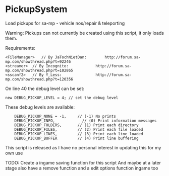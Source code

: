 # PickupSystem
Load pickups for sa-mp - vehicle nos/repair &amp; teleporting

Warning: Pickups can not currently be created using this script, it only loads them.


Requirements:

```
<FileManager>	// By JaTochNietDan:		http://forum.sa-mp.com/showthread.php?t=92246
<streamer>	// By Incognito:			http://forum.sa-mp.com/showthread.php?t=102865
<sscanf2>	// By Y_Less:				http://forum.sa-mp.com/showthread.php?t=120356
```


On line 40 the debug level can be set:
```
new DEBUG_PICKUP_LEVEL = 4; // set the debug level
```
These debug levels are available:
```
	DEBUG_PICKUP_NONE = -1,		// (-1) No prints
	DEBUG_PICKUP_INFO,			  // (0) Print information messages
	DEBUG_PICKUP_FOLDERS,	  	// (1) Print each directory
	DEBUG_PICKUP_FILES,		  	// (2) Print each file loaded
	DEBUG_PICKUP_LINES,		  	// (3) Print each line loaded
	DEBUG_PICKUP_BUFFER		  	// (4) Print line buffering
```

This script is released as I have no personal interest in updating this for my own use

TODO: Create a ingame saving function for this script
And maybe at a later stage also have a remove function and a edit options function ingame too